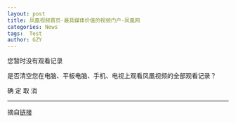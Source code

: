 ```yaml
---
layout: post
title: 凤凰视频首页-最具媒体价值的视频门户-凤凰网
categories: News
tags:  Test
author: GZY
---
```


您暂时没有观看记录

是否清空您在电脑、平板电脑、手机、电视上观看凤凰视频的全部观看记录？

确 定 取 消

*****

摘自[链接](http://my.v.ifeng.com/video/upload)